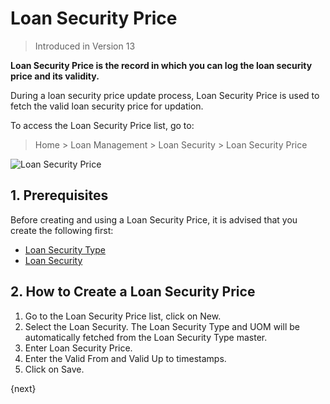 <!-- add-breadcrumbs -->
# Loan Security Price
> Introduced in Version 13

**Loan Security Price is the record in which you can log the loan security price and its validity.**

During a loan security price update process, Loan Security Price is used to fetch the valid loan security
price for updation.

To access the Loan Security Price list, go to:
> Home > Loan Management > Loan Security > Loan Security Price


<img class="screenshot" alt="Loan Security Price" src="{{docs_base_url}}/v12/assets/img/loan-management/loan-security-price.png">


## 1. Prerequisites
Before creating and using a Loan Security Price, it is advised that you create the following first:

* [Loan Security Type](/docs/v12/user/manual/en/loan-management/loan-security-type)
* [Loan Security](/docs/v12/user/manual/en/loan-management/loan-security)

## 2. How to Create a Loan Security Price
1. Go to the Loan Security Price list, click on New.
2. Select the Loan Security. The Loan Security Type and UOM will be automatically fetched from the Loan Security Type master.
3. Enter Loan Security Price.
4. Enter the Valid From and Valid Up to timestamps.
7. Click on Save.

{next}

